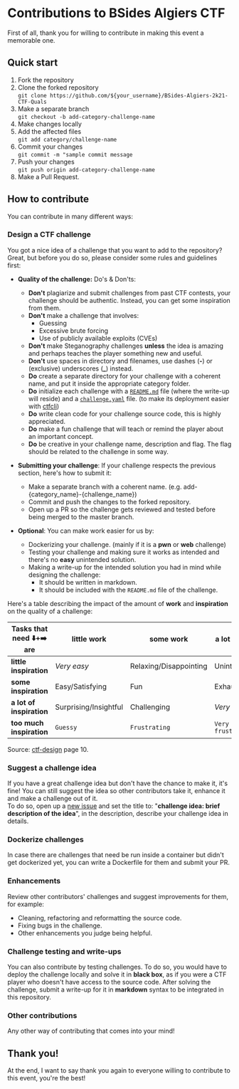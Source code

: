# Contributions to BSides Algiers CTF
First of all, thank you for willing to contribute in making this event a memorable one.  

## Quick start
1. Fork the repository  
2. Clone the forked repository  
`git clone https://github.com/${your_username}/BSides-Algiers-2k21-CTF-Quals`
3. Make a separate branch  
`git checkout -b add-category-challenge-name`
4. Make changes locally  
5. Add the affected files  
`git add category/challenge-name`
6. Commit your changes  
`git commit -m "sample commit message`
7. Push your changes  
`git push origin add-category-challenge-name`
8. Make a Pull Request.  

## How to contribute
You can contribute in many different ways:

### Design a CTF challenge
You got a nice idea of a challenge that you want to add to the repository? Great, but before you do so, please consider some rules and guidelines first:

 - __Quality of the challenge:__ Do's & Don'ts:
   - __Don't__ plagiarize and submit challenges from past CTF contests, your challenge should be authentic. Instead, you can get some inspiration from them.
   - __Don't__ make a challenge that involves:
     - Guessing
     - Excessive brute forcing
     - Use of publicly available exploits (CVEs)
   - __Don't__ make Steganography challenges __unless__ the idea is amazing and perhaps teaches the player something new and useful.
   - __Don't__ use spaces in directory and filenames, use dashes (**-**) or (exclusive) underscores (**_**) instead.
   - __Do__ create a separate directory for your challenge with a coherent name, and put it inside the appropriate category folder.
   - __Do__ initialize each challenge with a [`README.md`](./examples/README.md) file (where the write-up will reside) and a [`challenge.yaml`](./examples/challenge.yaml) file. (to make its deployment easier with [ctfcli])
   - __Do__ write clean code for your challenge source code, this is highly appreciated.
   - __Do__ make a fun challenge that will teach or remind the player about an important concept.
   - __Do__ be creative in your challenge name, description and flag. The flag should be related to the challenge in some way.

 - __Submitting your challenge__: If your challenge respects the previous section, here's how to submit it:
   - Make a separate branch with a coherent name. (e.g. add-{category_name}-{challenge_name})
   - Commit and push the changes to the forked repository.
   - Open up a PR so the challenge gets reviewed and tested before being merged to the master branch.

- __Optional__: You can make work easier for us by:
   - Dockerizing your challenge. (mainly if it is a __pwn__ or __web__ challenge)
   - Testing your challenge and making sure it works as intended and there's no __easy__ unintended solution.
   - Making a write-up for the intended solution you had in mind while designing the challenge:
     - It should be written in markdown.
     - It should be included with the `README.md` file of the challenge. 

Here's a table describing the impact of the amount of __work__ and __inspiration__ on the quality of a challenge:

| Tasks that need ⬇️+➡️ are  | little work           | some work              | a lot of work        | too much work        |
|--------------------------|-----------------------|------------------------|----------------------|----------------------|
| __little inspiration__   | _Very easy_           | Relaxing/Disappointing | Uninteresting        | `Boring`             |
| __some inspiration__     | Easy/Satisfying       | Fun                    | Exhausting           | `Frustrating`        |
| __a lot of inspiration__ | Surprising/Insightful | Challenging            | _Very hard_          | `Very frustrating`   |
| __too much inspiration__ | `Guessy`              | `Frustrating`          | `Very frustrating`   | `Unreasonable`       |

Source: [ctf-design] page 10.

### Suggest a challenge idea
If you have a great challenge idea but don't have the chance to make it, it's fine! You can still suggest the idea so other contributors take it, enhance it and make a challenge out of it.  
To do so, open up a [new issue] and set the title to: "__challenge idea: brief description of the idea__", in the description, describe your challenge idea in details.

### Dockerize challenges
In case there are challenges that need be run inside a container but didn't get dockerized yet, you can write a Dockerfile for them and submit your PR.

### Enhancements
Review other contributors' challenges and suggest improvements for them, for example:
 - Cleaning, refactoring and reformatting the source code.
 - Fixing bugs in the challenge.
 - Other enhancements you judge being helpful.

### Challenge testing and write-ups
You can also contribute by testing challenges.  To do so, you would have to deploy the challenge locally and solve it in __black box__, as if you were a CTF player who doesn't have access to the source code.  After solving the challenge, submit a write-up for it in __markdown__ syntax to be integrated in this repository.

### Other contributions
Any other way of contributing that comes into your mind!

## Thank you!
At the end, I want to say thank you again to everyone willing to contribute to this event, you're the best!

[new issue]:https://github.com/Shellmates/BSides-Algiers-2k21-CTF-Quals/issues/new
[ctf-design]:https://bit.ly/ctf-design
[ctfcli]:https://github.com/CTFd/ctfcli
